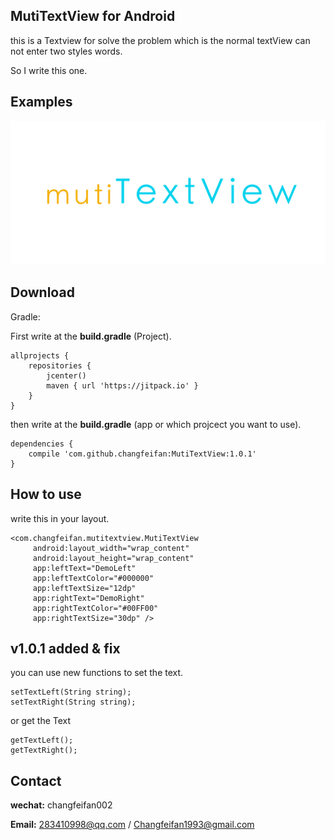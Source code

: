 
## MutiTextView for Android
this is a Textview for solve the problem which is the normal textView can not enter two styles words.

So I write this one.
## Examples
![MacDown logo](https://github.com/changfeifan/MutiTextView/blob/master/demoPng.png)

## Download

Gradle:

First write at the **build.gradle** (Project).


```
allprojects {
    repositories {
        jcenter()
        maven { url 'https://jitpack.io' }
    }
}
```

then write at the **build.gradle** (app or which projcect you want to use).

```
dependencies {
	compile 'com.github.changfeifan:MutiTextView:1.0.1'
}

```
## How to use

write this in your layout.

```
<com.changfeifan.mutitextview.MutiTextView
     android:layout_width="wrap_content"
     android:layout_height="wrap_content"
     app:leftText="DemoLeft"
     app:leftTextColor="#000000"
     app:leftTextSize="12dp"
     app:rightText="DemoRight"
     app:rightTextColor="#00FF00"
     app:rightTextSize="30dp" />
```

## v1.0.1 added & fix

you can use new functions to set the text.

```
setTextLeft(String string);
setTextRight(String string);

```

or get the Text
	
	getTextLeft();
	getTextRight();

## Contact

**wechat:** changfeifan002

**Email:** 283410998@qq.com  /	 Changfeifan1993@gmail.com


